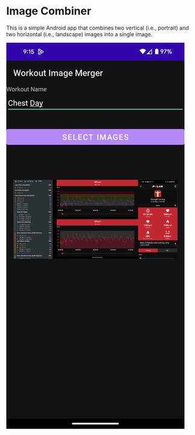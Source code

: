 # Image Combiner

This is a simple Android app that combines two vertical (i.e., portrait) and two horizontal (i.e., landscape) images into a single image.

![Example](./docs/example.png)